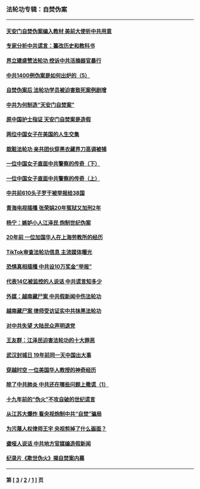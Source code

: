 ### 法轮功专辑：自焚伪案
---
#### [天安门自焚伪案编入教材 美前大使析中共用意](../../pages/nf5562/n13791932.md?10280430) 
#### [专家分析中共谎言：纂改历史和教科书](../../pages/nf5562/n13781542.md?10280430) 
#### [界立建盛赞法轮功 控诉中共活摘器官暴行](../../pages/nf5562/n13781971.md?10280430) 
#### [中共1400例伪案是如何出炉的（5）](../../pages/nf5562/n13226831.md?10280430) 
#### [自焚伪案后 法轮功学员被迫害致死案例剧增](../../pages/nf5562/n13190600.md?10280430) 
#### [中共为何制造“天安门自焚案”](../../pages/nf5562/n13183270.md?10280430) 
#### [原中国护士指证 天安门自焚案是造假](../../pages/nf5562/n13172289.md?10280430) 
#### [两位中国女子在美国的人生交集](../../pages/nf5562/n13156138.md?10280430) 
#### [栽赃法轮功 亲共团伙穿黑衣藏界刀高调被捕](../../pages/nf5562/n13073780.md?10280430) 
#### [一位中国女子直面中共警察的传奇（下）](../../pages/nf5562/n12989706.md?10280430) 
#### [一位中国女子直面中共警察的传奇（上）](../../pages/nf5562/n12985072.md?10280430) 
#### [中共前610头子罗干被举报给38国](../../pages/nf5562/n12975419.md?10280430) 
#### [青海电视插播 张荣娟20年冤狱又加刑2年](../../pages/nf5562/n12738166.md?10280430) 
#### [杨宁：嫉妒小人江泽民 炮制世纪伪案](../../pages/nf5562/n12724108.md?10280430) 
#### [20年前 一位加国华人在上海劳教所的经历](../../pages/nf5562/n12707932.md?10280430) 
#### [TikTok审查法轮功信息 主流媒体曝光](../../pages/nf5562/n12362336.md?10280430) 
#### [恐惧真相插播 中共设10万奖金“举报”](../../pages/nf5562/n12306396.md?10280430) 
#### [代表14亿被监控的人说话 中共谎言知多少](../../pages/nf5562/n12297484.md?10280430) 
#### [外媒：越南藏尸案 中共假新闻中伤法轮功](../../pages/nf5562/n12264411.md?10280430) 
#### [越南藏尸案 律师受访证实中共抹黑法轮功](../../pages/nf5562/n12261878.md?10280430) 
#### [对中共失望 大陆民众声明退党](../../pages/nf5562/n12187315.md?10280430) 
#### [王友群：江泽民迫害法轮功的十大罪恶](../../pages/nf5562/n12169074.md?10280430) 
#### [武汉封城日 19年前同一天中国出大事](../../pages/nf5562/n12150901.md?10280430) 
#### [穿越时空  一位美国华人教授的神奇经历](../../pages/nf5562/n12097460.md?10280430) 
#### [除了中共肺炎 中共还在哪些问题上撒谎（1）](../../pages/nf5562/n11955770.md?10280430) 
#### [十九年前的“伪火”不攻自破的世纪谎言](../../pages/nf5562/n11813238.md?10280430) 
#### [从江苏大爆炸 看央视炮制中共“自焚”骗局](../../pages/nf5562/n11140275.md?10280430) 
#### [为污蔑人权律师王宇 央视剪掉了什么画面？](../../pages/nf5562/n11130142.md?10280430) 
#### [聋哑人说话 中共地方官媒编造假新闻](../../pages/nf5562/n11006067.md?10280430) 
#### [纪录片《欺世伪火》揭自焚案内幕](../../pages/nf5562/n11002664.md?10280430) 

---
#### 第 [ [3](./3.md?10280430) / [2](./2.md?10280430) / [1](./1.md?10280430) ] 页
